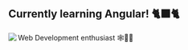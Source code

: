 ## Currently learning Angular! 🐈‍⬛🐈
Web Development enthusiast 🕸️🧑‍💻
<img align="left" src="https://img.icons8.com/external-tal-revivo-color-tal-revivo/48/000000/external-angular-a-typescript-based-open-source-web-application-framework-logo-color-tal-revivo.png"/>
